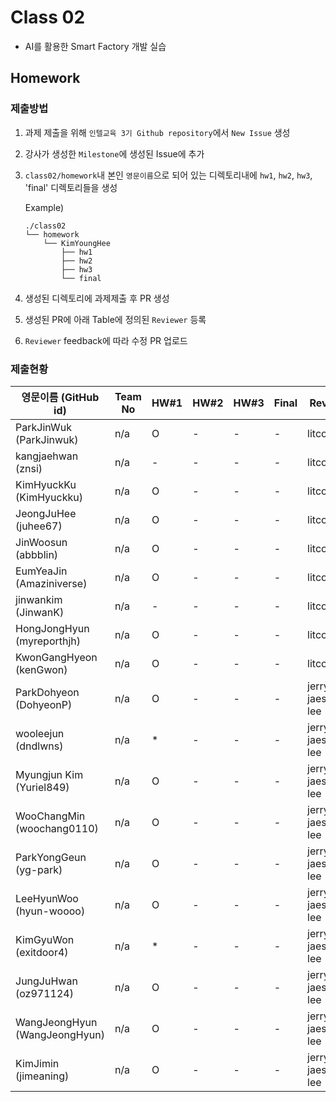 # Class 02

* AI를 활용한 Smart Factory 개발 실습

## Homework

### 제출방법

1. 과제 제출을 위해 `인텔교육 3기 Github repository`에서 `New Issue` 생성

2. 강사가 생성한 `Milestone`에 생성된 Issue에 추가 

3. `class02/homework`내 본인 `영문이름`으로 되어 있는 디렉토리내에 `hw1`, `hw2`, `hw3`, 'final' 디렉토리들을 생성

    Example)
    ```
    ./class02
    └── homework
        └── KimYoungHee
            ├── hw1
            ├── hw2
            ├── hw3
            └── final
    ```

4. 생성된 디렉토리에 과제제출 후 PR 생성

5. 생성된 PR에 아래 Table에 정의된 `Reviewer` 등록

6. `Reviewer` feedback에 따라 수정 PR 업로드

### 제출현황

| 영문이름 (GitHub id)            | Team No | HW#1 | HW#2 | HW#3 | Final | Reviewer           |
|-------------------------------|---------|------|------|------|-------|--------------------|
| ParkJinWuk (ParkJinwuk)       | n/a     | O    | -    | -    | -     | litcoder           |
| kangjaehwan (znsi)            | n/a     | -    | -    | -    | -     | litcoder           |
| KimHyuckKu (KimHyuckku)       | n/a     | O    | -    | -    | -     | litcoder           |
| JeongJuHee (juhee67)          | n/a     | O    | -    | -    | -     | litcoder           |
| JinWoosun (abbblin)           | n/a     | O    | -    | -    | -     | litcoder           |
| EumYeaJin (Amaziniverse)      | n/a     | O    | -    | -    | -     | litcoder           |
| jinwankim (JinwanK)           | n/a     | -    | -    | -    | -     | litcoder           |
| HongJongHyun (myreporthjh)    | n/a     | O    | -    | -    | -     | litcoder           |
| KwonGangHyeon (kenGwon)       | n/a     | O    | -    | -    | -     | litcoder           |
| ParkDohyeon (DohyeonP)        | n/a     | O    | -    | -    | -     | jerry-jaeseong-lee |
| wooleejun (dndlwns)           | n/a     | *    | -    | -    | -     | jerry-jaeseong-lee |
| Myungjun Kim (Yuriel849)      | n/a     | O    | -    | -    | -     | jerry-jaeseong-lee |
| WooChangMin (woochang0110)    | n/a     | O    | -    | -    | -     | jerry-jaeseong-lee |
| ParkYongGeun (yg-park)        | n/a     | O    | -    | -    | -     | jerry-jaeseong-lee |
| LeeHyunWoo (hyun-woooo)       | n/a     | O    | -    | -    | -     | jerry-jaeseong-lee |
| KimGyuWon (exitdoor4)         | n/a     | *    | -    | -    | -     | jerry-jaeseong-lee |
| JungJuHwan (oz971124)         | n/a     | O    | -    | -    | -     | jerry-jaeseong-lee |
| WangJeongHyun (WangJeongHyun) | n/a     | O    | -    | -    | -     | jerry-jaeseong-lee |
| KimJimin (jimeaning)          | n/a     | O    | -    | -    | -     | jerry-jaeseong-lee |

